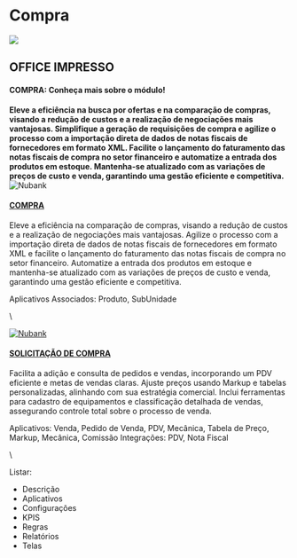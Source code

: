 # Compra

![](https://github.com/wagnerra23/Docs/assets/162313611/13f02228-f41c-4195-bea8-ad3d5f970d16)

## OFFICE IMPRESSO

#### COMPRA: Conheça mais sobre o módulo!

**Eleve a eficiência na busca por ofertas e na comparação de compras, visando a redução de custos e a realização de negociações mais vantajosas. Simplifique a geração de requisições de compra e agilize o processo com a importação direta de dados de notas fiscais de fornecedores em formato XML. Facilite o lançamento do faturamento das notas fiscais de compra no setor financeiro e automatize a entrada dos produtos em estoque. Mantenha-se atualizado com as variações de preços de custo e venda, garantindo uma gestão eficiente e competitiva.**![Nubank](https://nubank.com.br/images/nu-icon.png?v=2)

#### [COMPRA](Aplicativos/Compra.md)

Eleve a eficiência na comparação de compras, visando a redução de custos e a realização de negociações mais vantajosas. Agilize o processo com a importação direta de dados de notas fiscais de fornecedores em formato XML e facilite o lançamento do faturamento das notas fiscais de compra no setor financeiro. Automatize a entrada dos produtos em estoque e mantenha-se atualizado com as variações de preços de custo e venda, garantindo uma gestão eficiente e competitiva.

Aplicativos Associados: Produto, SubUnidade

\


[![Nubank](https://nubank.com.br/images/nu-icon.png?v=2)](https://nubank.com.br/)

#### [SOLICITAÇÃO DE COMPRA](https://oimpresso.com/ajuda/)

Facilita a adição e consulta de pedidos e vendas, incorporando um PDV eficiente e metas de vendas claras. Ajuste preços usando Markup e tabelas personalizadas, alinhando com sua estratégia comercial. Inclui ferramentas para cadastro de equipamentos e classificação detalhada de vendas, assegurando controle total sobre o processo de venda.

Aplicativos: Venda, Pedido de Venda, PDV, Mecânica, Tabela de Preço, Markup, Mecânica, Comissão Integrações: PDV, Nota Fiscal

\


Listar:

* Descrição
* Aplicativos
* Configurações
* KPIS
* Regras
* Relatórios
* Telas

